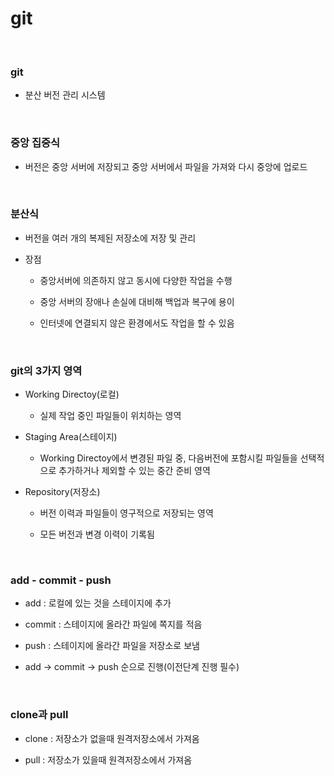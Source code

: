 # git

</br>

### git

- 분산 버전 관리 시스템

</br>

### 중앙 집중식

- 버전은 중앙 서버에 저장되고 중앙 서버에서 파일을 가져와 다시 중앙에 업로드

</br>

### 분산식

- 버전을 여러 개의 복제된 저장소에 저장 및 관리

- 장점
  
  - 중앙서버에 의존하지 않고 동시에 다양한 작업을 수행
  
  - 중앙 서버의 장애나 손실에 대비해 백업과 복구에 용이
  
  - 인터넷에 연결되지 않은 환경에서도 작업을 할 수 있음

</br>

### git의 3가지 영역

- Working Directoy(로컬)
  
  - 실제 작업 중인 파일들이 위치하는 영역

- Staging Area(스테이지)
  
  - Working Directoy에서 변경된 파일 중, 다음버전에 포함시킬 파일들을 선택적으로 추가하거나 제외할 수 있는 중간 준비 영역

- Repository(저장소)
  
  - 버전 이력과 파일들이 영구적으로 저장되는 영역
  
  - 모든 버전과 변경 이력이 기록됨

<br>

### add - commit - push

- add : 로컬에 있는 것을 스테이지에 추가

- commit : 스테이지에 올라간 파일에 쪽지를 적음

- push : 스테이지에 올라간 파일을 저장소로 보냄

- add -> commit -> push 순으로 진행(이전단계 진행 필수)

<br>

### clone과 pull

- clone : 저장소가 없을때 원격저장소에서 가져옴

- pull : 저장소가 있을때 원격저장소에서 가져옴
